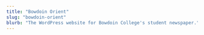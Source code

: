 ```yaml
---
title: "Bowdoin Orient"
slug: "bowdoin-orient"
blurb: "The WordPress website for Bowdoin College's student newspaper."
---
```

